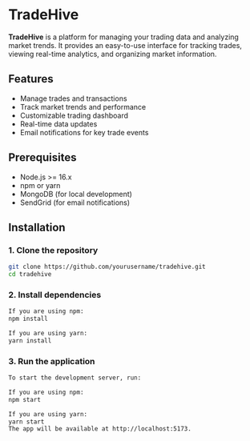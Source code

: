 # TradeHive

**TradeHive** is a platform for managing your trading data and analyzing market trends. It provides an easy-to-use interface for tracking trades, viewing real-time analytics, and organizing market information.

## Features

- Manage trades and transactions
- Track market trends and performance
- Customizable trading dashboard
- Real-time data updates
- Email notifications for key trade events

## Prerequisites

- Node.js >= 16.x
- npm or yarn
- MongoDB (for local development)
- SendGrid (for email notifications)

## Installation

### 1. Clone the repository

```bash
git clone https://github.com/yourusername/tradehive.git
cd tradehive 
```

### 2. Install dependencies

```bash
If you are using npm:
npm install

If you are using yarn:
yarn install
```

### 3. Run the application

```bash
To start the development server, run:

If you are using npm:
npm start

If you are using yarn:
yarn start
The app will be available at http://localhost:5173.
```

